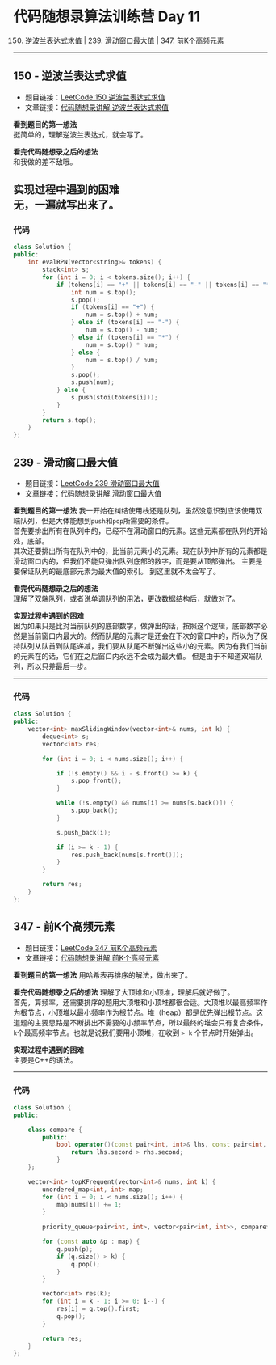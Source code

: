 # 代码随想录算法训练营 Day 11
150. 逆波兰表达式求值 | 239. 滑动窗口最大值 | 347. 前K个高频元素

---

## 150 - 逆波兰表达式求值
* 题目链接：[LeetCode 150 逆波兰表达式求值](https://leetcode.cn/problems/evaluate-reverse-polish-notation/)
* 文章链接：[代码随想录讲解 逆波兰表达式求值](https://programmercarl.com/0150.%E9%80%86%E6%B3%A2%E5%85%B0%E8%A1%A8%E8%BE%BE%E5%BC%8F%E6%B1%82%E5%80%BC.html)

**看到题目的第一想法**  
挺简单的，理解逆波兰表达式，就会写了。

**看完代码随想录之后的想法**  
和我做的差不敌哦。

**实现过程中遇到的困难**  
无，一遍就写出来了。
---

### 代码
```cpp
class Solution {
public:
    int evalRPN(vector<string>& tokens) {
        stack<int> s;
        for (int i = 0; i < tokens.size(); i++) {
            if (tokens[i] == "+" || tokens[i] == "-" || tokens[i] == "*" || tokens[i] == "/") { 
                int num = s.top();
                s.pop();
                if (tokens[i] == "+") {
                    num = s.top() + num;
                } else if (tokens[i] == "-") {
                    num = s.top() - num;
                } else if (tokens[i] == "*") {
                    num = s.top() * num;
                } else {
                    num = s.top() / num;
                }
                s.pop();
                s.push(num);
            } else {
                s.push(stoi(tokens[i]));
            }
        }
        return s.top();
    }
};
```

## 239 - 滑动窗口最大值
* 题目链接：[LeetCode 239 滑动窗口最大值](https://leetcode.cn/problems/sliding-window-maximum/)
* 文章链接：[代码随想录讲解 滑动窗口最大值](https://programmercarl.com/0239.%E6%BB%91%E5%8A%A8%E7%AA%97%E5%8F%A3%E6%9C%80%E5%A4%A7%E5%80%BC.html)

**看到题目的第一想法**
我一开始在纠结使用栈还是队列，虽然没意识到应该使用双端队列，但是大体能想到`push`和`pop`所需要的条件。  
首先要排出所有在队列中的，已经不在滑动窗口的元素。这些元素都在队列的开始处，底部。  
其次还要排出所有在队列中的，比当前元素小的元素。现在队列中所有的元素都是滑动窗口内的，但我们不能只弹出队列底部的数字，而是要从顶部弹出。 
主要是要保证队列的最底部元素为最大值的索引。
到这里就不太会写了。

**看完代码随想录之后的想法**  
理解了双端队列，或者说单调队列的用法，更改数据结构后，就做对了。

**实现过程中遇到的困难**  
因为如果只是比对当前队列的底部数字，做弹出的话，按照这个逻辑，底部数字必然是当前窗口内最大的。然而队尾的元素才是还会在下次的窗口中的，所以为了保持队列从队首到队尾递减，我们要从队尾不断弹出这些小的元素。因为有我们当前的元素在的话，它们在之后窗口内永远不会成为最大值。
但是由于不知道双端队列，所以只差最后一步。

---

### 代码
```cpp
class Solution {
public:
    vector<int> maxSlidingWindow(vector<int>& nums, int k) {
        deque<int> s;
        vector<int> res;

        for (int i = 0; i < nums.size(); i++) {

            if (!s.empty() && i - s.front() >= k) {
                s.pop_front();
            }

            while (!s.empty() && nums[i] >= nums[s.back()]) {
                s.pop_back();
            }

            s.push_back(i);

            if (i >= k - 1) {
                res.push_back(nums[s.front()]);
            }
        }

        return res;
    }
};
```

## 347 - 前K个高频元素
* 题目链接：[LeetCode 347 前K个高频元素](https://leetcode.cn/problems/top-k-frequent-elements/)
* 文章链接：[代码随想录讲解 前K个高频元素](https://programmercarl.com/0347.%E5%89%8DK%E4%B8%AA%E9%AB%98%E9%A2%91%E5%85%83%E7%B4%A0.html)

**看到题目的第一想法**
用哈希表再排序的解法，做出来了。

**看完代码随想录之后的想法** 
理解了大顶堆和小顶堆，理解后就好做了。   
首先，算频率，还需要排序的题用大顶堆和小顶堆都很合适。大顶堆以最高频率作为根节点，小顶堆以最小频率作为根节点。堆（heap）都是优先弹出根节点。这道题的主要思路是不断排出不需要的小频率节点，所以最终的堆会只有复合条件，`k`个最高频率节点。也就是说我们要用小顶堆，在收到 `> k` 个节点时开始弹出。

**实现过程中遇到的困难**  
主要是C++的语法。

---

### 代码
```cpp
class Solution {
public:

    class compare {
        public:
            bool operator()(const pair<int, int>& lhs, const pair<int, int>& rhs) {
                return lhs.second > rhs.second;
            }
    };

    vector<int> topKFrequent(vector<int>& nums, int k) {
        unordered_map<int, int> map;
        for (int i = 0; i < nums.size(); i++) {
            map[nums[i]] += 1;
        }
        
        priority_queue<pair<int, int>, vector<pair<int, int>>, compare> q;

        for (const auto &p : map) {
            q.push(p);
            if (q.size() > k) {
                q.pop();
            }
        }

        vector<int> res(k);
        for (int i = k - 1; i >= 0; i--) {
            res[i] = q.top().first;
            q.pop();
        }

        return res;
    }
};
```

